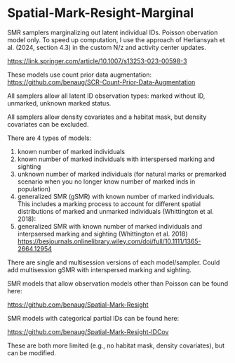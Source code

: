 # Spatial-Mark-Resight-Marginal
SMR samplers marginalizing out latent individual IDs. Poisson obervation model only. 
To speed up computation, I use the approach of Herliansyah et al. (2024, section 4.3) in the custom N/z and activity center updates.

https://link.springer.com/article/10.1007/s13253-023-00598-3

These models use count prior data augmentation: https://github.com/benaug/SCR-Count-Prior-Data-Augmentation

All samplers allow all latent ID observation types: marked without ID, unmarked, unknown marked status.

All samplers allow density covariates and a habitat mask, but density covariates can be excluded.

There are 4 types of models: 
1) known number of marked individuals
2) known number of marked individuals with interspersed marking and sighting
3) unknown number of marked individuals (for natural marks or premarked scenario when you no longer know number of marked inds in population)
4) generalized SMR (gSMR) with known number of marked individuals. This includes a marking process to account for different spatial distributions of marked and unmarked individuals (Whittington et al. 2018):
5) generalized SMR with known number of marked individuals and interpsersed marking and sighting (Whittington et al. 2018)
https://besjournals.onlinelibrary.wiley.com/doi/full/10.1111/1365-2664.12954

There are single and multisession versions of each model/sampler.
Could add multisession gSMR with interspersed marking and sighting.

SMR models that allow observation models other than Poisson can be found here:

https://github.com/benaug/Spatial-Mark-Resight

SMR models with categorical partial IDs can be found here:

https://github.com/benaug/Spatial-Mark-Resight-IDCov

These are both more limited (e.g., no habitat mask, density covariates), but can be modified.